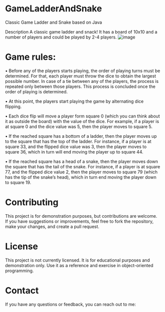 # GameLadderAndSnake
Classic Game Ladder and Snake based on Java

Description
A classic game ladder and snack!
It has a board of 10x10 and a number of players and could be played by 2-4 players.
![image](https://github.com/user-attachments/assets/850f2203-4ff5-4d91-a14a-751483c6c1ed)


# Game rules:
•	Before any of the players starts playing, the order of playing turns must be determined. For that, each player must throw the dice to obtain the largest possible number. In case of a tie between any of the players, the process is repeated only between those players. This process is concluded once the order of playing is determined. 

•	At this point, the players start playing the game by alternating dice flipping. 

•	Each dice flip will move a player form square 0 (which you can think about it as outside the board) with the value of the dice. For example, if a player is at square 0 and the dice value was 5, then the player moves to square 5. 

•	If the reached square has a bottom of a ladder, then the player moves up to the square that has the top of the ladder. For instance, if a player is at square 33, and the flipped dice value was 3, then the player moves to square 36, which in turn will end moving the player up to square 44. 

•	If the reached square has a head of a snake, then the player moves down the square that has the tail of the snake. For instance, if a player is at square 77, and the flipped dice value 2, then the player moves to square 79 (which has the tip of the snake’s head), which in turn end moving the player down to square 19. 


# Contributing
This project is for demonstration purposes, but contributions are welcome. If you have suggestions or improvements, feel free to fork the repository, make your changes, and create a pull request.

# License
This project is not currently licensed. It is for educational purposes and demonstration only. Use it as a reference and exercise in object-oriented programming.

# Contact
If you have any questions or feedback, you can reach out to me:
